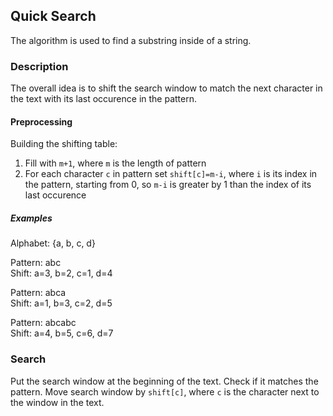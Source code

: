 ## Quick Search

The algorithm is used to find a substring inside of a string.

### Description

The overall idea is to shift the search window to match the next character in the text with its last occurence in the pattern.

#### Preprocessing

Building the shifting table:
1. Fill with `m+1`, where `m` is the length of pattern
2. For each character `c` in pattern set `shift[c]=m-i`, where `i` is its index in the pattern, starting from 0, so `m-i` is greater by 1 than the index of its last occurence

##### Examples

Alphabet: {a, b, c, d}

Pattern: abc\
Shift: a=3, b=2, c=1, d=4

Pattern: abca\
Shift: a=1, b=3, c=2, d=5

Pattern: abcabc\
Shift: a=4, b=5, c=6, d=7

### Search

Put the search window at the beginning of the text. Check if it matches the pattern. Move search window by `shift[c]`, where `c` is the character next to the window in the text.
